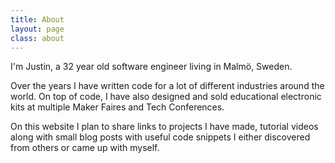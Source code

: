 ```yaml
---
title: About
layout: page
class: about
---
```


I'm Justin, a 32 year old software engineer living in Malmö, Sweden.

Over the years I have written code for a lot of different industries around the world. On top of
code, I have also designed and sold educational electronic kits at multiple Maker Faires and
Tech Conferences.

On this website I plan to share links to projects I have made, tutorial videos along with small
blog posts with useful code snippets I either discovered from others or came up with myself.